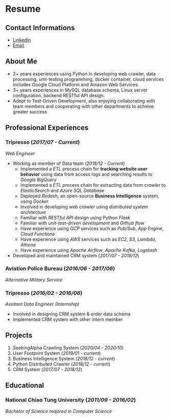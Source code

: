 # Resume

## Contact Informations

- [LinkedIn](https://www.linkedin.com/in/tsunglin1993/)
- [Email](mailto:tsunglin1993@gmail.com)

## About Me

- 2+ years experiences using Python in developing web crawler, data processing, unit-testing programming, docker container, cloud services includes Google Cloud Platform and Amazon Web Services.
- 3+ years experiences in MySQL database schema, Linux server configuration, backend RESTful API design.
- Adept to Test-Driven Development, also enjoying collaborating with team members and cooperating with other departments to achieve greater success

## Professional Experiences

### Tripresso (*2017/07 - Current*)

*Web Engineer*

- Working as member of Data team (*2018/12 - Current*)
  - Implemented a *ETL* process chain for **tracking website user behavior** using data from access logs and searching results to *Google BigQuery*
  - Implemented a *ETL* process chain for extracting data from *crawler* to *ElasticSearch* and *Azure SQL Database*
  - Deployed *Redash*, an open-source **Business Intelligence** system, using *Docker*
  - Involved in developing *web crawler* using *distributed system architecture*
  - Familiar with *RESTful API* design using Python *Flask*
  - Familiar with *unit-test-driven development* and *Github flow*
  - Have experience using *GCP* services such as *Pub/Sub*, *App Engine*, *Cloud Functions*
  - Have experience using *AWS* services such as *EC2*, *S3*, *Lambda*, *Athena*
  - Have experience using *Apache Airflow*, *Apache Kafka*, *Logstash*
- Developed and maintained CRM system (*2017/07 - 2018/12*)

### Aviation Police Bureau (*2016/06 - 2017/06*)

*Alternative Military Service*

### Tripresso (*2016/02 - 2016/06*)

*Assitant Data Engineer (Internship)*

- Involved in designing CRM system & order data schema
- Implemented CRM system with other intern member

## Projects

1. SeekingAlpha Crawling System (*2020/04 - 2020/10*)
2. User Footprint System (*2019/01 - current*)
3. Business Intelligence System (*2018/12 - current*)
4. Python Distributed Crawler (*2018/12 - current*)
5. CRM System (*2017/07 - 2018/12*)

## Educational

### National Chiao Tung University (*2011/09 - 2016/02*)

*Bachelor of Science majored in Computer Science*
